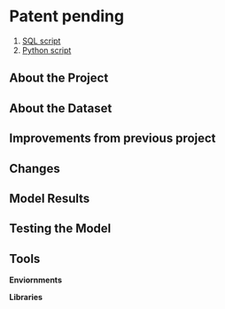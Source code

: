 # Patent pending

1. [SQL script]()
2. [Python script]()

## About the Project

## About the Dataset

## Improvements from previous project

## Changes

## Model Results

## Testing the Model

## Tools
**Enviornments**

**Libraries**

